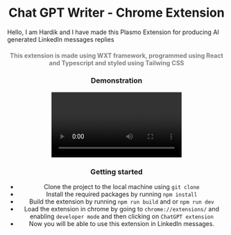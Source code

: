 <h1 align="center"> Chat GPT Writer - Chrome Extension</h1>
Hello, I am Hardik and I have made this Plasmo Extension for producing AI generated LinkedIn messages replies



<h4 align="center" style="color:gray">This extension is made using WXT framework, programmed using React and Typescript and styled using Tailwing CSS</h4>

<h3 align="center">Demonstration</h3>

<div style="text-align: center;">
<video align="center" controls>
  <source src="assets/demo.mp4" type="video/mp4">
</video>

<h3 align="center">Getting started</h3>

- Clone the project to the local machine using 
```git clone```
- Install the required packages by running ```npm install```
- Build the extension by running ```npm run build``` and or ```npm run dev```
- Load the extension in chrome by going to ```chrome://extensions/``` and enabling ```developer mode``` and then clicking on ```ChatGPT extension```
- Now you will be able to use this extension in LinkedIn messages.